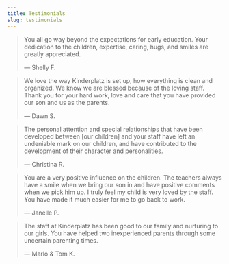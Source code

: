 ```yaml
---
title: Testimonials
slug: testimonials
---
```



> You all go way beyond the expectations for early education. Your dedication to the children, expertise, caring, hugs, and smiles are greatly appreciated.
>
> — Shelly F.

> We love the way Kinderplatz is set up, how everything is clean and organized. We know we are blessed because of the loving staff. Thank you for your hard work, love and care that you have provided our son and us as the parents.
>
> — Dawn S.

> The personal attention and special relationships that have been developed between \[our children] and your staff have left an undeniable mark on our children, and have contributed to the development of their character and personalities.
>
> — Christina R.

> You are a very positive influence on the children. The teachers always have a smile when we bring our son in and have positive comments when we pick him up. I truly feel my child is very loved by the staff. You have made it much easier for me to go back to work.
>
> — Janelle P.

> The staff at Kinderplatz has been good to our family and nurturing to our girls. You have helped two inexperienced parents through some uncertain parenting times.
>
> — Marlo & Tom K.